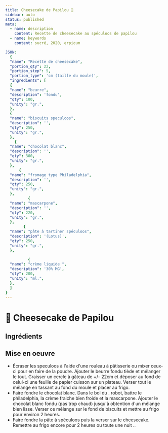 ```yaml
---
title: Cheesecake de Papilou 🍪
sidebar: auto
status: published
meta:
  - name: description
    content: Recette de cheesecake au spéculoos de papilou
  - name: keywords
    content: sucré, 2020, erpicum

JSON:
  {
  "name": "Recette de cheesecake",
  "portion_qty": 22,
  "portion_step": 5,
  "portion_type": 'cm (taille du moule)',
  "ingredients": [
  {
  "name": "beurre",
  "description": 'fondu',
  "qty": 100,
  "unity": "gr.",
  },
  {
  "name": "biscuits speculoos",
  "description": '',
  "qty": 250,
  "unity": "gr.",
  },
    {
  "name": "chocolat blanc",
  "description": '',
  "qty": 300,
  "unity": "gr.",
  },
      {
  "name": "fromage type Philadelphia",
  "description": '',
  "qty": 250,
  "unity": "gr.",
  },
          {
  "name": "mascarpone",
  "description": '',
  "qty": 220,
  "unity": "gr.",
  },
        {
  "name": "pâte à tartiner spéculoos",
  "description": '(Lotus)',
  "qty": 250,
  "unity": "gr.",
  },

          {
  "name": "crème liquide ",
  "description": '30% MG',
  "qty": 200,
  "unity": "ml.",
  },
  ]
}
---
```

# :cookie: Cheesecake de Papilou

## Ingrédients

<recipePortion :recette="$page.frontmatter.JSON" />

## Mise en oeuvre

- Écraser les speculoos à l'aide d'une rouleau à
pâtisserie ou mixer ceux-ci pour en faire de la poudre. Ajouter le beurre fondu tiède et mélanger le tout. Graisser un cercle à gâteau de +/- 22cm et déposer au fond de celui-ci une feuille de papier cuisson sur un plateau. Verser tout le mélange en tassant au fond du moule et placer au frigo.
- Faire fondre le chocolat blanc. Dans le bol du . robot, battre le philadelphia, la crème fraiche bien froide et la mascarpone. Ajouter le chocolat blanc fondu (pas trop chaud) jusqu'à obtention d'un mélange bien lisse. Verser ce mélange sur le fond de biscuits et mettre au frigo pour environ 2 heures.
- Faire fondre la pâte à spéculoos puis la verser sur le cheesecake. Remettre au frigo encore pour 2 heures ou toute une nuit ..
